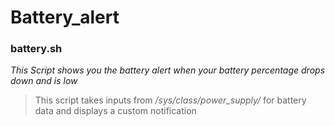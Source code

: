 # Battery_alert

### battery.sh 
 _This Script shows you the battery alert when your battery percentage drops down and is low_
 > This script takes inputs from *_/sys/class/power_supply/_* for battery data and displays a custom notification
 
